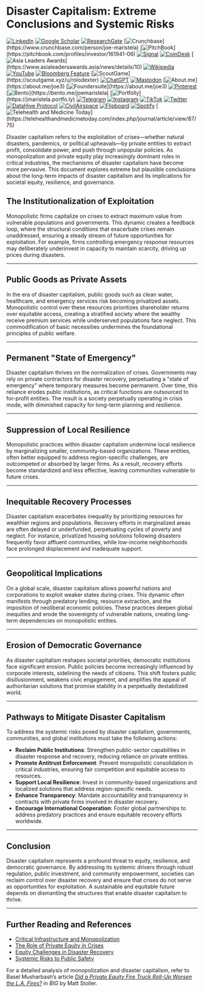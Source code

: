 # Disaster Capitalism: Extreme Conclusions and Systemic Risks

[![LinkedIn](https://img.shields.io/badge/LinkedIn-Profile-0077B5?style=flat-square\&logo=linkedin\&logoColor=white)](https://linkedin.com/in/rolodexter) [![Google Scholar](https://img.shields.io/badge/Google_Scholar-Profile-4285F4?style=flat-square\&logo=googlescholar\&logoColor=white)](https://scholar.google.com/citations?user=gHTHirEAAAAJ) [![ResearchGate](https://img.shields.io/badge/ResearchGate-Profile-00CCBB?style=flat-square\&logo=researchgate\&logoColor=white)](https://www.researchgate.net/profile/Joe-Maristela-2) [![Crunchbase](https://img.shields.io/badge/Crunchbase-Profile-0288D1?style=flat-square\&logo=data:image/svg+xml;base64,PHN...)](https://www.crunchbase.com/person/joe-maristela) [![PitchBook](https://img.shields.io/badge/PitchBook-Profile-003B6B?style=flat-square\&logo=data:image/svg+xml;base64,PHN...)](https://pitchbook.com/profiles/investor/161941-06) [![Signal](https://img.shields.io/badge/Signal-Profile-6E97F0?style=flat-square\&logo=signal\&logoColor=white)](https://signal.nfx.com/investors/joe-maristela) [![CoinDesk](https://img.shields.io/badge/CoinDesk-Contributor-F7931A?style=flat-square\&logo=news\&logoColor=white)](https://www.coindesk.com/author/joe-maristela) [![Asia Leaders Awards](https://img.shields.io/badge/Asia_Leaders_Awards-Feature-DA291C?style=flat-square\&logo=data:image/svg+xml;base64,PHN...)](https://www.asialeadersawards.asia/news/details/10) [![Wikipedia](https://img.shields.io/badge/Wikipedia-Profile-000000?style=flat-square\&logo=wikipedia\&logoColor=white)](https://en.wikipedia.org/wiki/File:Joe_Maristela_in_Paniqui_Tarlac_Tech_Seminar_2015.jpg) [![YouTube](https://img.shields.io/badge/YouTube-Channel-FF0000?style=flat-square\&logo=youtube\&logoColor=white)](https://www.youtube.com/@rolodexter) [![Bloomberg Feature](https://img.shields.io/badge/Bloomberg-Feature-5E5E5E?style=flat-square\&logo=youtube\&logoColor=white)](https://www.youtube.com/watch?v=Ep8Mo0kRjaY) [![ScoutGame](https://img.shields.io/badge/ScoutGame-Profile-8A2BE2?style=flat-square\&logo=data:image/svg+xml;base64,PHN...)](https://scoutgame.xyz/u/rolodexter) [![ChatGPT](https://img.shields.io/badge/ChatGPT-Resume_and_Biodata-00A67E?style=flat-square\&logo=chatgpt\&logoColor=white)](https://chatgpt.com/g/g-675caa5a54e88191bd807764592df744-joe-s-resume-and-application-data) [![Mastodon](https://img.shields.io/badge/Mastodon-Profile-6364FF?style=flat-square\&logo=mastodon\&logoColor=white)](https://mastodon.social/@JoeMaristela) [![About.me](https://img.shields.io/badge/About.me-Profile-000000?style=flat-square\&logo=data:image/svg+xml;base64,PHN...)](https://about.me/joe3) [![Foundersuite](https://img.shields.io/badge/Foundersuite-Profile-0056D2?style=flat-square\&logo=data:image/svg+xml;base64,PHN...)](https://about.me/joe3) [![Pinterest](https://img.shields.io/badge/Pinterest-@rolodexter-BD081C?style=flat-square\&logo=pinterest\&logoColor=white)](https://nl.pinterest.com/rolodexter/) [![Bento](https://img.shields.io/badge/Bento-Profile-F7931A?style=flat-square\&logo=data:image/svg+xml;base64,PHN...)](https://bento.me/joemaristela) [![Portfolly](https://img.shields.io/badge/Portfolly-Profile-F7931A?style=flat-square\&logo=data:image/svg+xml;base64,PHN...)](https://jmaristela.portfo.ly) [![Telegram](https://img.shields.io/badge/Telegram-Contact-2CA5E0?style=flat-square\&logo=telegram\&logoColor=white)](https://t.me/joemaristela) [![Instagram](https://img.shields.io/badge/Instagram-@joemaristela3-E4405F?style=flat-square\&logo=instagram\&logoColor=white)](https://www.instagram.com/joemaristela3/) [![TikTok](https://img.shields.io/badge/TikTok-@rolodexter-000000?style=flat-square\&logo=tiktok\&logoColor=white)](https://www.tiktok.com/@rolodexter) [![Twitter](https://img.shields.io/badge/Twitter-Profile-1DA1F2?style=flat-square\&logo=twitter\&logoColor=white)](https://twitter.com/joemaristela) [![DataHive Protocol](https://img.shields.io/badge/DataHive-Protocol-005F73?style=flat-square\&logo=github\&logoColor=white)](https://github.com/rolodexter/DataHive-Protocol) [![CivilAirspace](https://img.shields.io/badge/CivilAirspace-Project-023047?style=flat-square\&logo=github\&logoColor=white)](https://github.com/rolodexter/CivilAirspace) [![Flipboard](https://img.shields.io/badge/Flipboard-Magazine-E83151?style=flat-square\&logo=flipboard\&logoColor=white)](https://flipboard.com/@rolodexter/rolodexter-jergu04fz) [![Spotify](https://img.shields.io/badge/Spotify-Listen-1DB954?style=flat-square\&logo=spotify\&logoColor=white)](https://open.spotify.com/show/11s0wEdbc8k3caT6xur57a) [![Telehealth and Medicine Today](https://img.shields.io/badge/Telehealth-Article-0077B5?style=flat-square\&logo=data:image/svg+xml;base64,PHN...)](https://telehealthandmedicinetoday.com/index.php/journal/article/view/87/75)

Disaster capitalism refers to the exploitation of crises—whether natural disasters, pandemics, or political upheavals—by private entities to extract profit, consolidate power, and push through unpopular policies. As monopolization and private equity play increasingly dominant roles in critical industries, the mechanisms of disaster capitalism have become more pervasive. This document explores extreme but plausible conclusions about the long-term impacts of disaster capitalism and its implications for societal equity, resilience, and governance.

## The Institutionalization of Exploitation

Monopolistic firms capitalize on crises to extract maximum value from vulnerable populations and governments. This dynamic creates a feedback loop, where the structural conditions that exacerbate crises remain unaddressed, ensuring a steady stream of future opportunities for exploitation. For example, firms controlling emergency response resources may deliberately underinvest in capacity to maintain scarcity, driving up prices during disasters.

***

## Public Goods as Private Assets

In the era of disaster capitalism, public goods such as clean water, healthcare, and emergency services risk becoming privatized assets. Monopolistic control over these resources prioritizes shareholder returns over equitable access, creating a stratified society where the wealthy receive premium services while underserved populations face neglect. This commodification of basic necessities undermines the foundational principles of public welfare.

***

## Permanent "State of Emergency"

Disaster capitalism thrives on the normalization of crises. Governments may rely on private contractors for disaster recovery, perpetuating a "state of emergency" where temporary measures become permanent. Over time, this reliance erodes public institutions, as critical functions are outsourced to for-profit entities. The result is a society perpetually operating in crisis mode, with diminished capacity for long-term planning and resilience.

***

## Suppression of Local Resilience

Monopolistic practices within disaster capitalism undermine local resilience by marginalizing smaller, community-based organizations. These entities, often better equipped to address region-specific challenges, are outcompeted or absorbed by larger firms. As a result, recovery efforts become standardized and less effective, leaving communities vulnerable to future crises.

***

## Inequitable Recovery Processes

Disaster capitalism exacerbates inequality by prioritizing resources for wealthier regions and populations. Recovery efforts in marginalized areas are often delayed or underfunded, perpetuating cycles of poverty and neglect. For instance, privatized housing solutions following disasters frequently favor affluent communities, while low-income neighborhoods face prolonged displacement and inadequate support.

***

## Geopolitical Implications

On a global scale, disaster capitalism allows powerful nations and corporations to exploit weaker states during crises. This dynamic often manifests through predatory lending, resource extraction, and the imposition of neoliberal economic policies. These practices deepen global inequities and erode the sovereignty of vulnerable nations, creating long-term dependencies on monopolistic entities.

***

## Erosion of Democratic Governance

As disaster capitalism reshapes societal priorities, democratic institutions face significant erosion. Public policies become increasingly influenced by corporate interests, sidelining the needs of citizens. This shift fosters public disillusionment, weakens civic engagement, and amplifies the appeal of authoritarian solutions that promise stability in a perpetually destabilized world.

***

## Pathways to Mitigate Disaster Capitalism

To address the systemic risks posed by disaster capitalism, governments, communities, and global institutions must take the following actions:

* **Reclaim Public Institutions**: Strengthen public-sector capabilities in disaster response and recovery, reducing reliance on private entities.
* **Promote Antitrust Enforcement**: Prevent monopolistic consolidation in critical industries, ensuring fair competition and equitable access to resources.
* **Support Local Resilience**: Invest in community-based organizations and localized solutions that address region-specific needs.
* **Enhance Transparency**: Mandate accountability and transparency in contracts with private firms involved in disaster recovery.
* **Encourage International Cooperation**: Foster global partnerships to address predatory practices and ensure equitable recovery efforts worldwide.

***

## Conclusion

Disaster capitalism represents a profound threat to equity, resilience, and democratic governance. By addressing its systemic drivers through robust regulation, public investment, and community empowerment, societies can reclaim control over disaster recovery and ensure that crises do not serve as opportunities for exploitation. A sustainable and equitable future depends on dismantling the structures that enable disaster capitalism to thrive.

***

## Further Reading and References

* [Critical Infrastructure and Monopolization](critical_infrastructure.md)
* [The Role of Private Equity in Crises](../crypto_economics/private_equity.md)
* [Equity Challenges in Disaster Recovery](disaster_recovery.md)
* [Systemic Risks to Public Safety](public_safety.md)

For a detailed analysis of monopolization and disaster capitalism, refer to Basel Musharbash’s article [_Did a Private Equity Fire Truck Roll-Up Worsen the L.A. Fires?_](https://www.thebignewsletter.com/p/did-a-private-equity-fire-truck-roll?utm_source=post-email-title\&publication_id=11524\&post_id=155466046\&utm_campaign=email-post-title\&isFreemail=true\&r=4a32tl\&triedRedirect=true\&utm_medium=email) in _BIG_ by Matt Stoller.
